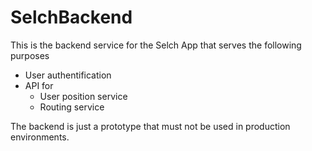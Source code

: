 # SelchBackend


This is the backend service for the Selch App that serves the following purposes
* User authentification
* API for
  * User position service
  * Routing service

The backend is just a prototype that must not be used in production environments.
